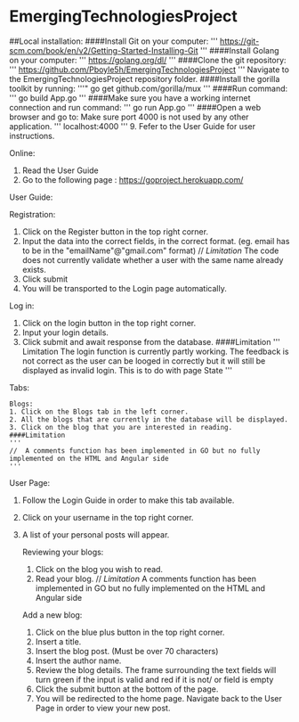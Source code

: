 # EmergingTechnologiesProject

##Local installation:
    ####Install Git on your computer:
    '''
    https://git-scm.com/book/en/v2/Getting-Started-Installing-Git
    '''
    ####Install Golang on your computer:
    '''
    https://golang.org/dl/
    '''
    ####Clone the git repository:
    '''
    https://github.com/Pboyle5h/EmergingTechnologiesProject
    '''
    Navigate to the EmergingTechnologiesProject repository folder.
    ####Install the gorilla toolkit by running:
    '''"
    go get github.com/gorilla/mux
    '''
    ####Run command:
    '''
    go build App.go
    '''
    ####Make sure you have a working internet connection and run command:
    '''
    go run App.go
    '''
    ####Open a web browser and go to:
    Make sure port 4000 is not used by any other application.
    '''
    localhost:4000
    '''
9. Fefer to the User Guide for user instructions.


Online:
1. Read the User Guide
2. Go to the following page : https://goproject.herokuapp.com/

User Guide:

  Registration:
  1. Click on the Register button in the top right corner.
  2. Input the data into the correct fields, in the correct format. (eg. email has to be in the "emailName"@"gmail.com" format)
  // *Limitation* The code does not currently validate whether a user with the same name already exists.
  3. Click submit
  4. You will be transported to the Login page automatically.

  Log in:
  1. Click on the login button in the top right corner.
  2. Input your login details.
  3. Click submit and await response from the database.
  ####Limitation
  '''
  Limitation The login function is currently partly working. The feedback is not correct as the user
  can be looged in correctly but it will still be displayed as invalid login. This is to do with page State
  '''

  Tabs:

    Blogs:
    1. Click on the Blogs tab in the left corner.
    2. All the blogs that are currently in the database will be displayed.
    3. Click on the blog that you are interested in reading.
    ####Limitation
    '''
    //  A comments function has been implemented in GO but no fully implemented on the HTML and Angular side
    '''
  User Page:
   1. Follow the Login Guide in order to make this tab available.
   2. Click on your username in the top right corner.
   3. A list of your personal posts will appear.

      Reviewing your blogs:
      1. Click on the blog you wish to read.
      2. Read your blog.
      // *Limitation* A comments function has been implemented in GO but no fully implemented on the HTML and Angular side

      Add a new blog:
      1. Click on the blue plus button in the top right corner.
      2. Insert a title.
      3. Insert the blog post. (Must be over 70 characters)
      4. Insert the author name.
      5. Review the blog details. The frame surrounding the text fields will turn green if the input is valid and red if it is not/ or field is empty
      6. Click the submit button at the bottom of the page.
      7. You will be redirected to the home page. Navigate back to the User Page in order to view your new post.
